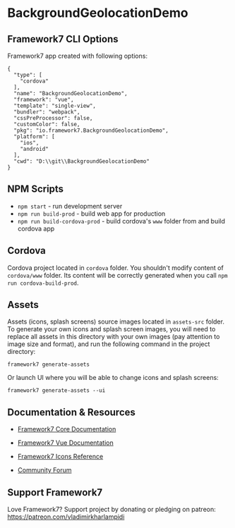 # BackgroundGeolocationDemo

## Framework7 CLI Options

Framework7 app created with following options:

```
{
  "type": [
    "cordova"
  ],
  "name": "BackgroundGeolocationDemo",
  "framework": "vue",
  "template": "single-view",
  "bundler": "webpack",
  "cssPreProcessor": false,
  "customColor": false,
  "pkg": "io.framework7.BackgroundGeolocationDemo",
  "platform": [
    "ios",
    "android"
  ],
  "cwd": "D:\\git\\BackgroundGeolocationDemo"
}
```

## NPM Scripts

* `npm start` - run development server
* `npm run build-prod` - build web app for production
* `npm run build-cordova-prod` - build cordova's `www` folder from and build cordova app
## Cordova

Cordova project located in `cordova` folder. You shouldn't modify content of `cordova/www` folder. Its content will be correctly generated when you call `npm run cordova-build-prod`.

## Assets

Assets (icons, splash screens) source images located in `assets-src` folder. To generate your own icons and splash screen images, you will need to replace all assets in this directory with your own images (pay attention to image size and format), and run the following command in the project directory:

```
framework7 generate-assets
```

Or launch UI where you will be able to change icons and splash screens:

```
framework7 generate-assets --ui
```

## Documentation & Resources

* [Framework7 Core Documentation](https://framework7.io/docs/)
* [Framework7 Vue Documentation](https://framework7.io/vue/)

* [Framework7 Icons Reference](https://framework7.io/icons/)
* [Community Forum](https://forum.framework7.io)

## Support Framework7

Love Framework7? Support project by donating or pledging on patreon:
https://patreon.com/vladimirkharlampidi